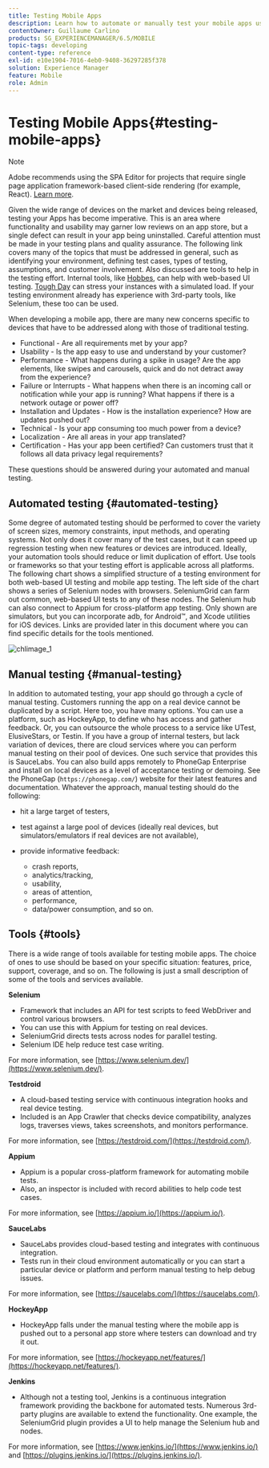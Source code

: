 ```yaml
---
title: Testing Mobile Apps
description: Learn how to automate or manually test your mobile apps using various tools.
contentOwner: Guillaume Carlino
products: SG_EXPERIENCEMANAGER/6.5/MOBILE
topic-tags: developing
content-type: reference
exl-id: e10e1904-7016-4eb0-9408-36297285f378
solution: Experience Manager
feature: Mobile
role: Admin
---
```

# Testing Mobile Apps{#testing-mobile-apps}

>[!NOTE]
>
>Adobe recommends using the SPA Editor for projects that require single page application framework-based client-side rendering (for example, React). [Learn more](/help/sites-developing/spa-overview.md).

Given the wide range of devices on the market and devices being released, testing your Apps has become imperative. This is an area where functionality and usability may garner low reviews on an app store, but a single defect can result in your app being uninstalled. Careful attention must be made in your testing plans and quality assurance. The following link covers many of the topics that must be addressed in general, such as identifying your environment, defining test cases, types of testing, assumptions, and customer involvement. Also discussed are tools to help in the testing effort. Internal tools, like [Hobbes](/help/sites-developing/hobbes.md), can help with web-based UI testing. [Tough Day](/help/sites-developing/tough-day.md) can stress your instances with a simulated load. If your testing environment already has experience with 3rd-party tools, like Selenium, these too can be used.

When developing a mobile app, there are many new concerns specific to devices that have to be addressed along with those of traditional testing.

* Functional - Are all requirements met by your app?
* Usability - Is the app easy to use and understand by your customer?
* Performance - What happens during a spike in usage? Are the app elements, like swipes and carousels, quick and do not detract away from the experience?
* Failure or Interrupts - What happens when there is an incoming call or notification while your app is running? What happens if there is a network outage or power off?
* Installation and Updates - How is the installation experience? How are updates pushed out?
* Technical - Is your app consuming too much power from a device?
* Localization - Are all areas in your app translated?
* Certification - Has your app been certified? Can customers trust that it follows all data privacy legal requirements?

These questions should be answered during your automated and manual testing.

## Automated testing {#automated-testing}

Some degree of automated testing should be performed to cover the variety of screen sizes, memory constraints, input methods, and operating systems. Not only does it cover many of the test cases, but it can speed up regression testing when new features or devices are introduced. Ideally, your automation tools should reduce or limit duplication of effort. Use tools or frameworks so that your testing effort is applicable across all platforms. The following chart shows a simplified structure of a testing environment for both web-based UI testing and mobile app testing. The left side of the chart shows a series of Selenium nodes with browsers. SeleniumGrid can farm out common, web-based UI tests to any of these nodes. The Selenium hub can also connect to Appium for cross-platform app testing. Only shown are simulators, but you can incorporate adb, for Android&trade;, and Xcode utilities for iOS devices. Links are provided later in this document where you can find specific details for the tools mentioned.

![chlimage_1](assets/chlimage_1.jpeg)

## Manual testing {#manual-testing}

In addition to automated testing, your app should go through a cycle of manual testing. Customers running the app on a real device cannot be duplicated by a script. Here too, you have many options. You can use a platform, such as HockeyApp, to define who has access and gather feedback. Or, you can outsource the whole process to a service like UTest, ElusiveStars, or Testin. If you have a group of internal testers, but lack variation of devices, there are cloud services where you can perform manual testing on their pool of devices. One such service that provides this is SauceLabs. You can also build apps remotely to PhoneGap Enterprise and install on local devices as a level of acceptance testing or demoing. See the PhoneGap (`https://phonegap.com/`) website for their latest features and documentation. Whatever the approach, manual testing should do the following:

* hit a large target of testers,
* test against a large pool of devices (ideally real devices, but simulators/emulators if real devices are not available),
* provide informative feedback:

  * crash reports,
  * analytics/tracking,
  * usability,
  * areas of attention,
  * performance,
  * data/power consumption, and so on.

## Tools {#tools}

There is a wide range of tools available for testing mobile apps. The choice of ones to use should be based on your specific situation: features, price, support, coverage, and so on. The following is just a small description of some of the tools and services available.

**Selenium**

* Framework that includes an API for test scripts to feed WebDriver and control various browsers.
* You can use this with Appium for testing on real devices.
* SeleniumGrid directs tests across nodes for parallel testing.
* Selenium IDE help reduce test case writing.

For more information, see [https://www.selenium.dev/](https://www.selenium.dev/).

**Testdroid**

* A cloud-based testing service with continuous integration hooks and real device testing.
* Included is an App Crawler that checks device compatibility, analyzes logs, traverses views, takes screenshots, and monitors performance.

For more information, see [https://testdroid.com/](https://testdroid.com/).

**Appium**

* Appium is a popular cross-platform framework for automating mobile tests.
* Also, an inspector is included with record abilities to help code test cases.

For more information, see [https://appium.io/](https://appium.io/).

**SauceLabs**

* SauceLabs provides cloud-based testing and integrates with continuous integration.
* Tests run in their cloud environment automatically or you can start a particular device or platform and perform manual testing to help debug issues.

For more information, see [https://saucelabs.com/](https://saucelabs.com/).

<!-- **AppTestNow**

* An outsourcing service that tests your mobile apps.
* Included is a large pool of devices and offers a wide range of types of testing: performance, quality, functional, certification, localization, data consumption, and so on.

For more information, see [https://apptestnow.com/](https://apptestnow.com/). -->

**HockeyApp**

* HockeyApp falls under the manual testing where the mobile app is pushed out to a personal app store where testers can download and try it out.

For more information, see [https://hockeyapp.net/features/](https://hockeyapp.net/features/).

**Jenkins**

* Although not a testing tool, Jenkins is a continuous integration framework providing the backbone for automated tests. Numerous 3rd-party plugins are available to extend the functionality. One example, the SeleniumGrid plugin provides a UI to help manage the Selenium hub and nodes.

For more information, see [https://www.jenkins.io/](https://www.jenkins.io/) and [https://plugins.jenkins.io/](https://plugins.jenkins.io/).
